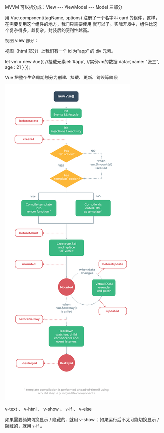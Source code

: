 MVVM 可以拆分成：View --- ViewModel --- Model 三部分


用 Vue.component(tagName, options) 注册了一个名字叫 card 的组件，这样，在需要复用这个组件的地方，我们只需要使用 <card></card> 就可以了。实际开发中，组件比这个复杂得多，越复杂，封装后的便利性越高。



视图 view 部分：


  <div id="app"></div>



视图（html 部分）上我们有一个 id 为”app” 的 div 元素。




  let vm = new Vue({
    //挂载元素
  el:'#app',
    //实例vm的数据
  data:{
        name: "张三",
        age :  21
    }
  });




  Vue 把整个生命周期划分为创建、挂载、更新、销毁等阶段

![alt text](https://github.com/IrvingZha0/vue-prictice/blob/master/lifecycle.png)



 v-text 、 v-html 、 v-show 、 v-if 、 v-else 

 如果需要频繁切换显示 / 隐藏的，就用 v-show ；如果运行后不太可能切换显示 / 隐藏的，就用 v-if 。
